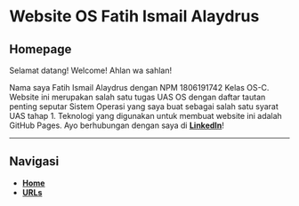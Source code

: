 # Website OS Fatih Ismail Alaydrus

## Homepage
Selamat datang! Welcome! Ahlan wa sahlan!

Nama saya Fatih Ismail Alaydrus dengan NPM 1806191742 Kelas OS-C. Website ini merupakan salah satu tugas UAS OS dengan daftar tautan penting seputar Sistem Operasi yang saya buat sebagai salah satu syarat UAS tahap 1. Teknologi yang digunakan untuk membuat website ini adalah GitHub Pages. Ayo berhubungan dengan saya di [**LinkedIn**](https://linkedin.com/in/fatihalaydrus/)!

---

## Navigasi
- [**Home**](https://abhiprayatj.github.io/os201/)
- [**URLs**](https://abhiprayatj.github.io/os201/URLs)

